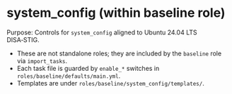 
# system_config (within baseline role)

Purpose: Controls for `system_config` aligned to Ubuntu 24.04 LTS DISA‑STIG.

* These are not standalone roles; they are included by the `baseline` role via `import_tasks`.
* Each task file is guarded by `enable_*` switches in `roles/baseline/defaults/main.yml`.
* Templates are under `roles/baseline/system_config/templates/`.

